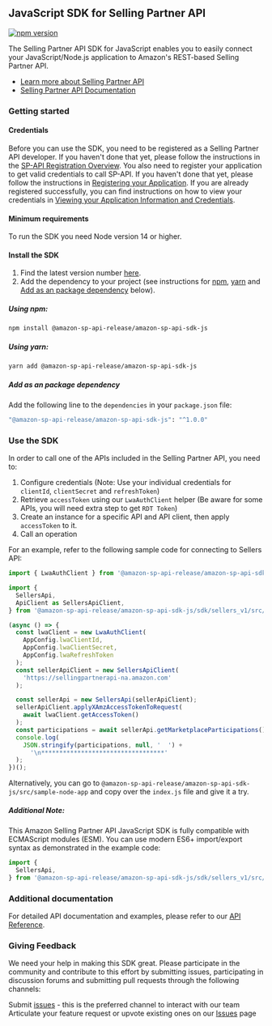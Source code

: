 ## JavaScript SDK for Selling Partner API
[![npm version](https://badge.fury.io/js/@amazon-sp-api-release%2Famazon-sp-api-sdk-js.svg)](https://www.npmjs.com/package/@amazon-sp-api-release/amazon-sp-api-sdk-js)

<!-- youtube video is under creating -->
<!-- [![Video Thumbnail](docs/video-thumbnail.png)](https://www.youtube.com/watch?v=OmYTAA80V_4)

*Click on the image to watch the video.* -->

The Selling Partner API SDK for JavaScript enables you to easily connect your JavaScript/Node.js application to Amazon's REST-based Selling Partner API.

* [Learn more about Selling Partner API](https://developer.amazonservices.com/)
* [Selling Partner API Documentation](https://developer-docs.amazon.com/sp-api/)

### Getting started

#### Credentials

Before you can use the SDK, you need to be registered as a Selling Partner API developer. If you haven't done that yet, please follow the instructions in the [SP-API Registration Overview](https://developer-docs.amazon.com/sp-api/docs/sp-api-registration-overview).
You also need to register your application to get valid credentials to call SP-API. If you haven't done that yet, please follow the instructions in [Registering your Application](https://developer-docs.amazon.com/sp-api/docs/registering-your-application).
If you are already registered successfully, you can find instructions on how to view your credentials in [Viewing your Application Information and Credentials](https://developer-docs.amazon.com/sp-api/docs/viewing-your-application-information-and-credentials).

#### Minimum requirements

To run the SDK you need Node version 14 or higher.

#### Install the SDK

1. Find the latest version number [here](https://github.com/amzn/selling-partner-api-sdk/releases).
2. Add the dependency to your project (see instructions for [npm](#using-npm), [yarn](#using-yarn) and [Add as an package dependency](#add-as-an-package-dependency) below).


##### Using npm:
```bash
npm install @amazon-sp-api-release/amazon-sp-api-sdk-js
```

##### Using yarn:
```bash
yarn add @amazon-sp-api-release/amazon-sp-api-sdk-js
```

##### Add as an package dependency
Add the following line to the `dependencies` in your `package.json` file:
```bash
"@amazon-sp-api-release/amazon-sp-api-sdk-js": "^1.0.0"
```

### Use the SDK

In order to call one of the APIs included in the Selling Partner API, you need to:
1. Configure credentials (Note: Use your individual credentials for `clientId`, `clientSecret` and `refreshToken`)
2. Retrieve `accessToken` using our `LwaAuthClient` helper (Be aware for some APIs, you will need extra step to get `RDT Token`)
2. Create an instance for a specific API and API client, then apply `accessToken` to it.
3. Call an operation

For an example, refer to the following sample code for connecting to Sellers API:

```javascript
import { LwaAuthClient } from '@amazon-sp-api-release/amazon-sp-api-sdk-js/src/helper/LwaAuthClient.mjs';

import {
  SellersApi,
  ApiClient as SellersApiClient,
} from '@amazon-sp-api-release/amazon-sp-api-sdk-js/sdk/sellers_v1/src/index.js';

(async () => {
  const lwaClient = new LwaAuthClient(
    AppConfig.lwaClientId,
    AppConfig.lwaClientSecret,
    AppConfig.lwaRefreshToken
  );
  const sellerApiClient = new SellersApiClient(
    'https://sellingpartnerapi-na.amazon.com'
  );

  const sellerApi = new SellersApi(sellerApiClient);
  sellerApiClient.applyXAmzAccessTokenToRequest(
    await lwaClient.getAccessToken()
  );
  const participations = await sellerApi.getMarketplaceParticipations();
  console.log(
    JSON.stringify(participations, null, '  ') +
      '\n**********************************'
  );
})();
```

Alternatively, you can go to `@amazon-sp-api-release/amazon-sp-api-sdk-js/src/sample-node-app` and copy over the `index.js` file and give it a try.

##### Additional Note: 
This Amazon Selling Partner API JavaScript SDK is fully compatible with ECMAScript modules (ESM). You can use modern ES6+ import/export syntax as demonstrated in the example code:

```javascript
import {
  SellersApi,
} from '@amazon-sp-api-release/amazon-sp-api-sdk-js/sdk/sellers_v1/src/index.js';
```

### Additional documentation

For detailed API documentation and examples, please refer to our [API Reference](https://developer-docs.amazon.com/sp-api/docs/sp-api-reference).

### Giving Feedback

We need your help in making this SDK great. Please participate in the community and contribute to this effort by submitting issues, participating in discussion forums and submitting pull requests through the following channels:

Submit [issues](https://github.com/amzn/selling-partner-api-sdk-js/issues/new/choose) - this is the preferred channel to interact with our team
Articulate your feature request or upvote existing ones on our [Issues][sdk-issues] page

[sdk-issues]: https://github.com/amzn/selling-partner-api-sdk-js/issues


